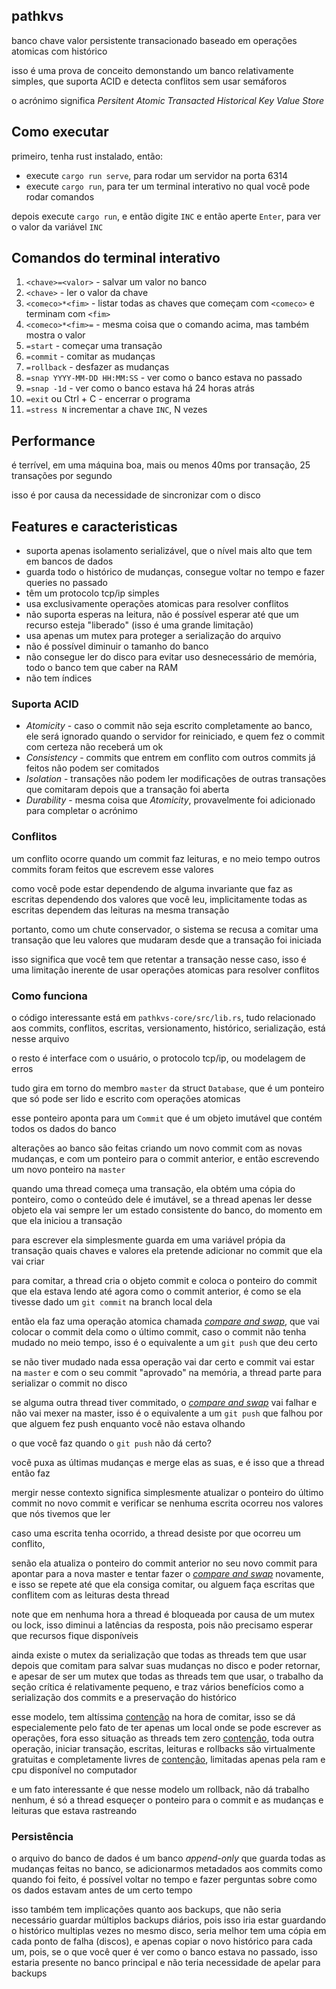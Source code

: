 pathkvs
---

banco chave valor persistente transacionado baseado em operações atomicas com histórico

isso é uma prova de conceito demonstando um banco relativamente simples, que suporta ACID e detecta conflitos sem usar semáforos

o acrónimo significa *Persitent Atomic Transacted Historical Key Value Store*

## Como executar

primeiro, tenha rust instalado, então:

* execute `cargo run serve`, para rodar um servidor na porta 6314
* execute `cargo run`, para ter um terminal interativo no qual você pode rodar comandos

depois execute `cargo run`, e então digite `INC` e então aperte `Enter`, para ver o valor da variável `INC`

## Comandos do terminal interativo
1. `<chave>=<valor>` - salvar um valor no banco
2. `<chave>` - ler o valor da chave
3. `<comeco>*<fim>` - listar todas as chaves que começam com `<comeco>` e terminam com `<fim>`
3. `<comeco>*<fim>=` - mesma coisa que o comando acima, mas também mostra o valor
4. `=start` - começar uma transação
5. `=commit` - comitar as mudanças
6. `=rollback` - desfazer as mudanças
7. `=snap YYYY-MM-DD HH:MM:SS` - ver como o banco estava no passado
8. `=snap -1d` - ver como o banco estava há 24 horas atrás
9. `=exit` ou Ctrl + C - encerrar o programa
10. `=stress N` incrementar a chave `INC`, N vezes

## Performance
é terrível, em uma máquina boa, mais ou menos 40ms por transação, 25 transações por segundo

isso é por causa da necessidade de sincronizar com o disco

## Features e caracteristicas
* suporta apenas isolamento serializável, que o nível mais alto que tem em bancos de dados
* guarda todo o histórico de mudanças, consegue voltar no tempo e fazer queries no passado
* têm um protocolo tcp/ip simples
* usa exclusivamente operações atomicas para resolver conflitos
* não suporta esperas na leitura, não é possível esperar até que um recurso esteja "liberado" (isso é uma grande limitação)
* usa apenas um mutex para proteger a serialização do arquivo
* não é possível diminuir o tamanho do banco
* não consegue ler do disco para evitar uso desnecessário de memória, todo o banco tem que caber na RAM
* não tem índices

### Suporta ACID
* *Atomicity* - caso o commit não seja escrito completamente ao banco, ele será ignorado quando o servidor for reiniciado, e quem fez o commit com certeza não receberá um ok
* *Consistency* - commits que entrem em conflito com outros commits já feitos não podem ser comitados
* *Isolation* - transações não podem ler modificações de outras transações que comitaram depois que a transação foi aberta
* *Durability* - mesma coisa que *Atomicity*, provavelmente foi adicionado para completar o acrónimo

### Conflitos
um conflito ocorre quando um commit faz leituras, e no meio tempo outros commits foram feitos que escrevem esse valores

como você pode estar dependendo de alguma invariante que faz as escritas dependendo dos valores que você leu,
implicitamente todas as escritas dependem das leituras na mesma transação

portanto, como um chute conservador, o sistema se recusa a comitar uma transação que leu valores que mudaram desde que a transação foi iniciada

isso significa que você tem que retentar a transação nesse caso, isso é uma limitação inerente de usar operações atomicas para resolver conflitos

### Como funciona
o código interessante está em `pathkvs-core/src/lib.rs`, tudo relacionado aos commits, conflitos, escritas, versionamento, histórico, serialização, está nesse arquivo

o resto é interface com o usuário, o protocolo tcp/ip, ou modelagem de erros

tudo gira em torno do membro `master` da struct `Database`, que é um ponteiro que só pode ser lido e escrito com operações atomicas

esse ponteiro aponta para um `Commit` que é um objeto imutável que contém todos os dados do banco

alterações ao banco são feitas criando um novo commit com as novas mudanças, e com um ponteiro para o commit anterior, e então escrevendo um novo ponteiro na `master`

quando uma thread começa uma transação, ela obtém uma cópia do ponteiro, como o conteúdo dele é imutável, se a thread apenas ler desse objeto ela vai sempre ler um estado consistente do banco, do momento em que ela iniciou a transação

para escrever ela simplesmente guarda em uma variável própia da transação quais chaves e valores ela pretende adicionar no commit que ela vai criar

para comitar, a thread cria o objeto commit e coloca o ponteiro do commit que ela estava lendo até agora como o commit anterior, é como se ela tivesse dado um `git commit` na branch local dela

então ela faz uma operação atomica chamada [*compare and swap*](https://en.wikipedia.org/wiki/Compare-and-swap), que vai colocar o commit dela como o último commit, caso o commit não tenha mudado no meio tempo, isso é o equivalente a um `git push` que deu certo

se não tiver mudado nada essa operação vai dar certo e commit vai estar na `master` e com o seu commit "aprovado" na memória, a thread parte para serializar o commit no disco

se alguma outra thread tiver commitado, o [*compare and swap*](https://en.wikipedia.org/wiki/Compare-and-swap) vai falhar e não vai mexer na master, isso é o equivalente a um `git push` que falhou por que alguem fez push enquanto você não estava olhando

o que você faz quando o `git push` não dá certo?

você puxa as últimas mudanças e merge elas as suas, e é isso que a thread então faz

mergir nesse contexto significa simplesmente atualizar o ponteiro do último commit no novo commit e verificar se nenhuma escrita ocorreu nos valores que nós tivemos que ler

caso uma escrita tenha ocorrido, a thread desiste por que ocorreu um conflito,

senão ela atualiza o ponteiro do commit anterior no seu novo commit para apontar para a nova master e tentar fazer o [*compare and swap*](https://en.wikipedia.org/wiki/Compare-and-swap) novamente, e isso se repete até que ela consiga comitar, ou alguem faça escritas que conflitem com as leituras desta thread

note que em nenhuma hora a thread é bloqueada por causa de um mutex ou lock, isso diminui a latências da resposta, pois não precisamo esperar que recursos fique disponíveis

ainda existe o mutex da serialização que todas as threads tem que usar depois que comitam para salvar suas mudanças no disco e poder retornar, e apesar de ser um mutex que todas as threads tem que usar, o trabalho da seção crítica é relativamente pequeno, e traz vários benefícios como a serialização dos commits e a preservação do histórico

esse modelo, tem altíssima [contenção](https://en.wikipedia.org/wiki/Resource_contention) na hora de comitar, isso se dá especialemente pelo fato de ter apenas um local onde se pode escrever as operações, fora esso situação as threads tem zero [contenção](https://en.wikipedia.org/wiki/Resource_contention), toda outra operação, iniciar transação, escritas, leituras e rollbacks são virtualmente gratuitas e completamente livres de [contenção](https://en.wikipedia.org/wiki/Resource_contention), limitadas apenas pela ram e cpu disponível no computador

e um fato interessante é que nesse modelo um rollback, não dá trabalho nenhum, é só a thread esqueçer o ponteiro para o commit e as mudanças e leituras que estava rastreando

### Persistência
o arquivo do banco de dados é um banco *append-only* que guarda todas as mudanças feitas no banco, se adicionarmos metadados aos commits como quando foi feito, é possível voltar no tempo e fazer perguntas sobre como os dados estavam antes de um certo tempo

isso também tem implicações quanto aos backups, que não seria necessário guardar múltiplos backups diários, pois isso iria estar guardando o histórico multiplas vezes no mesmo disco, seria melhor tem uma cópia em cada ponto de falha (discos), e apenas copiar o novo histórico para cada um, pois, se o que você quer é ver como o banco estava no passado, isso estaria presente no banco principal e não teria necessidade de apelar para backups

